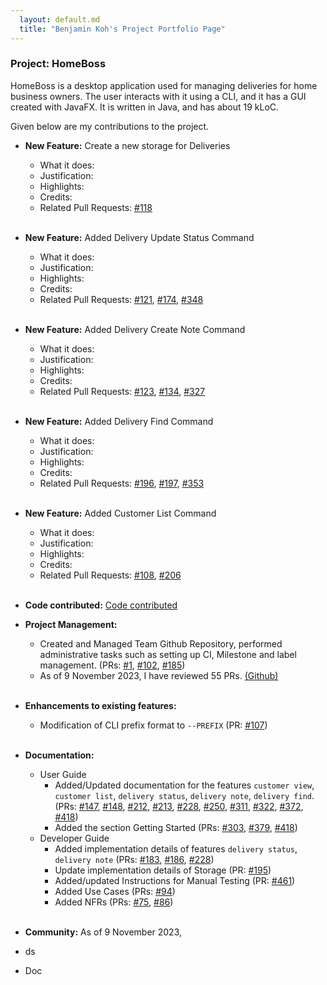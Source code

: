 ```yaml
---
  layout: default.md
  title: "Benjamin Koh's Project Portfolio Page"
---
```


### Project: HomeBoss

HomeBoss is a desktop application used for managing deliveries for home business owners.
The user interacts with it using a CLI, and it has a GUI created with JavaFX.
It is written in Java, and has about 19 kLoC.

Given below are my contributions to the project.

* **New Feature:** Create a new storage for Deliveries
  * What it does:
  * Justification:
  * Highlights:
  * Credits:
  * Related Pull Requests: [#118](https://github.com/AY2324S1-CS2103T-T13-3/tp/pull/118) </br></br>

* **New Feature:** Added Delivery Update Status Command 
  * What it does:
  * Justification:
  * Highlights:
  * Credits:
  * Related Pull Requests: [#121](https://github.com/AY2324S1-CS2103T-T13-3/tp/pull/121), 
    [#174](https://github.com/AY2324S1-CS2103T-T13-3/tp/pull/174),
    [#348](https://github.com/AY2324S1-CS2103T-T13-3/tp/pull/348) </br></br>

* **New Feature:** Added Delivery Create Note Command
  * What it does:
  * Justification:
  * Highlights:
  * Credits:
  * Related Pull Requests: [#123](https://github.com/AY2324S1-CS2103T-T13-3/tp/pull/123), 
    [#134](https://github.com/AY2324S1-CS2103T-T13-3/tp/pull/134),
    [#327](https://github.com/AY2324S1-CS2103T-T13-3/tp/pull/327) </br></br>

* **New Feature:** Added Delivery Find Command
  * What it does:
  * Justification:
  * Highlights:
  * Credits:
  * Related Pull Requests: [#196](https://github.com/AY2324S1-CS2103T-T13-3/tp/pull/196), 
    [#197](https://github.com/AY2324S1-CS2103T-T13-3/tp/pull/197),
    [#353](https://github.com/AY2324S1-CS2103T-T13-3/tp/pull/353) </br></br>

* **New Feature:** Added Customer List Command
  * What it does:
  * Justification:
  * Highlights:
  * Credits:
  * Related Pull Requests: [#108](https://github.com/AY2324S1-CS2103T-T13-3/tp/pull/108), 
    [#206](https://github.com/AY2324S1-CS2103T-T13-3/tp/pull/206)</br></br>

* **Code contributed:** [Code contributed](https://nus-cs2103-ay2324s1.github.io/tp-dashboard/?search=b-enguin&breakdown=true)

* **Project Management:**
  * Created and Managed Team Github Repository, performed administrative tasks such as setting up CI, Milestone and 
    label management. (PRs: [#1](https://github.com/AY2324S1-CS2103T-T13-3/tp/pull/1),
    [#102](https://github.com/AY2324S1-CS2103T-T13-3/tp/pull/102), 
    [#185](https://github.com/AY2324S1-CS2103T-T13-3/tp/pull/185))
  * As of 9 November 2023, I have reviewed 55 PRs. [(Github)](https://github.com/AY2324S1-CS2103T-T13-3/tp/pulls?q=is%3Apr+reviewed-by%3Ab-enguin+is%3Aclosed) </br></br>

* **Enhancements to existing features:**
  * Modification of CLI prefix format to `--PREFIX` (PR: [#107](https://github.com/AY2324S1-CS2103T-T13-3/tp/pull/107)) </br></br>

* **Documentation:**
  * User Guide
    * Added/Updated documentation for the features `customer view`, `customer list`, `delivery status`, `delivery note`,
      `delivery find`. (PRs: [#147](https://github.com/AY2324S1-CS2103T-T13-3/tp/pull/147), 
      [#148](https://github.com/AY2324S1-CS2103T-T13-3/tp/pull/148),
      [#212](https://github.com/AY2324S1-CS2103T-T13-3/tp/pull/212),
      [#213](https://github.com/AY2324S1-CS2103T-T13-3/tp/pull/213),
      [#228](https://github.com/AY2324S1-CS2103T-T13-3/tp/pull/228),
      [#250](https://github.com/AY2324S1-CS2103T-T13-3/tp/pull/250),
      [#311](https://github.com/AY2324S1-CS2103T-T13-3/tp/pull/311),
      [#322](https://github.com/AY2324S1-CS2103T-T13-3/tp/pull/322),
      [#372](https://github.com/AY2324S1-CS2103T-T13-3/tp/pull/372),
      [#418](https://github.com/AY2324S1-CS2103T-T13-3/tp/pull/418))
    * Added the section Getting Started (PRs: [#303](https://github.com/AY2324S1-CS2103T-T13-3/tp/pull/303),
      [#379](https://github.com/AY2324S1-CS2103T-T13-3/tp/pull/379),
      [#418](https://github.com/AY2324S1-CS2103T-T13-3/tp/pull/418))
  * Developer Guide
    * Added implementation details of features `delivery status`, `delivery note` 
      (PRs: [#183](https://github.com/AY2324S1-CS2103T-T13-3/tp/pull/183), 
      [#186](https://github.com/AY2324S1-CS2103T-T13-3/tp/pull/186),
      [#228](https://github.com/AY2324S1-CS2103T-T13-3/tp/pull/228))
    * Update implementation details of Storage (PR: [#195](https://github.com/AY2324S1-CS2103T-T13-3/tp/pull/195))
    * Added/updated Instructions for Manual Testing (PR: [#461](https://github.com/AY2324S1-CS2103T-T13-3/tp/pull/461))
    * Added Use Cases (PRs: [#94](https://github.com/AY2324S1-CS2103T-T13-3/tp/pull/94/files))
    * Added NFRs (PRs: [#75](https://github.com/AY2324S1-CS2103T-T13-3/tp/pull/75), 
      [#86](https://github.com/AY2324S1-CS2103T-T13-3/tp/pull/86))</br></br>

* **Community:**
  As of 9 November 2023, 

* ds
* Doc